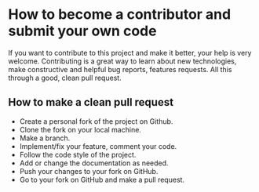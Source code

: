 # How to become a contributor and submit your own code

If you want to contribute to this project and make it better, your help is very welcome. Contributing is a great way to learn about new technologies, make constructive and helpful bug reports, features requests. All this through a good, clean pull request.

## How to make a clean pull request

* Create a personal fork of the project on Github.
* Clone the fork on your local machine. 
* Make a branch.
* Implement/fix your feature, comment your code.
* Follow the code style of the project.
* Add or change the documentation as needed.
* Push your changes to your fork on GitHub.
* Go to your fork on GitHub and make a pull request.
